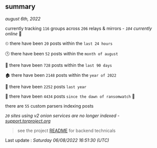 
## summary
_august 6th, 2022_

currently tracking `116` groups across `206` relays & mirrors - _`104` currently online_ 📡

⏲ there have been `20` posts within the `last 24 hours`

🕓 there have been `52` posts within the `month of august`

📅 there have been `728` posts within the `last 90 days`

🏚 there have been `2148` posts within the `year of 2022`

🚀 there have been `2252` posts `last year`

🦕 there have been `4434` posts `since the dawn of ransomwatch` 🐣

there are `55` custom parsers indexing posts

_`20` sites using v2 onion services are no longer indexed - [support.torproject.org](https://support.torproject.org/onionservices/v2-deprecation/)_

> see the project [README](https://github.com/jmousqueton/ransomwatch#readme) for backend technicals



Last update : _Saturday 06/08/2022 16:51:30 (UTC)_

